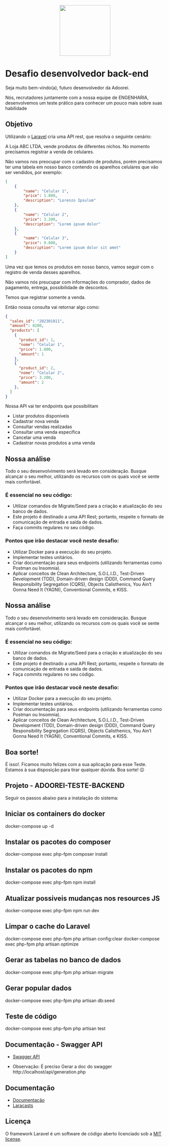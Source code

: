 
<p align="center">
<a href="hhttps://www.adoorei.com.br/" target="_blank">
<img src="https://adoorei.s3.us-east-2.amazonaws.com/images/loje_teste_logoadoorei_1662476663.png" width="160"></a>
</p>

# Desafio desenvolvedor back-end

Seja muito bem-vindo(a), futuro desenvolvedor da Adoorei.

Nós, recrutadores juntamente com a nossa equipe de ENGENHARIA, desenvolvemos um teste prático para conhecer um pouco mais sobre suas habilidade 



## Objetivo
Utilizando o  <a href=“https://laravel.com/docs/10.x“>Laravel</a> cria uma API rest, que resolva o seguinte cenário:


A Loja ABC LTDA, vende produtos de diferentes nichos. No momento precisamos registrar a venda de celulares.

Não vamos nos preocupar com o cadastro de produtos, porém precisamos ter uma tabela em nosso banco contendo os aparelhos celulares que vão ser vendidos, por exemplo:

```json
[
    {
        "name": "Celular 1",
        "price": 1.800,
        "description": "Lorenzo Ipsulum"
    },
    {
        "name": "Celular 2",
        "price": 3.200,
        "description": "Lorem ipsum dolor"
    },
    {
        "name": "Celular 3",
        "price": 9.800,
        "description": "Lorem ipsum dolor sit amet"
    }
]
```

Uma vez que temos os produtos em nosso banco, vamos seguir com o registro de venda desses aparelhos.

Não vamos nós preucupar com informações do comprador, dados de pagamento, entrega, possibilidade de descontos.

Temos que registrar somente a venda. 

Então nossa consulta vai retornar algo como:
```json
{
  "sales_id": "202301011",
  "amount": 8200,
  "products": [
    {
      "product_id": 1,
      "nome": "Celular 1",
      "price": 1.800,
      "amount": 1
    },
    {
      "product_id": 2,
      "nome": "Celular 2",
      "price": 3.200,
      "amount": 2
    },
  ]
}
```

Nossa API vai ter endpoints que possibilitam

* Listar produtos disponíveis
* Cadastrar nova venda
* Consultar vendas realizadas
* Consultar uma venda específica
* Cancelar uma venda
* Cadastrar novas produtos a uma venda




## Nossa análise

Todo o seu desenvolvimento será levado em consideração. Busque alcançar o seu melhor, utilizando os recursos com os quais você se sente mais confortável.

### É essencial no seu código:
* Utilizar comandos de Migrate/Seed para a criação e atualização do seu banco de dados.
* Este projeto é destinado a uma API Rest; portanto, respeite o formato de comunicação de entrada e saída de dados.
* Faça commits regulares no seu código.

### Pontos que irão destacar você neste desafio:
* Utilizar Docker para a execução do seu projeto.
* Implementar testes unitários.
* Criar documentação para seus endpoints (utilizando ferramentas como Postman ou Insomnia).
* Aplicar conceitos de Clean Architecture, S.O.L.I.D., Test-Driven Development (TDD), Domain-driven design (DDD), Command Query Responsibility Segregation (CQRS), Objects Calisthenics, You Ain’t Gonna Need It (YAGNI), Conventional Commits, e KISS.

## Nossa análise

Todo o seu desenvolvimento será levado em consideração. Busque alcançar o seu melhor, utilizando os recursos com os quais você se sente mais confortável.

### É essencial no seu código:
* Utilizar comandos de Migrate/Seed para a criação e atualização do seu banco de dados.
* Este projeto é destinado a uma API Rest; portanto, respeite o formato de comunicação de entrada e saída de dados.
* Faça commits regulares no seu código.

### Pontos que irão destacar você neste desafio:
* Utilizar Docker para a execução do seu projeto.
* Implementar testes unitários.
* Criar documentação para seus endpoints (utilizando ferramentas como Postman ou Insomnia).
* Aplicar conceitos de Clean Architecture, S.O.L.I.D., Test-Driven Development (TDD), Domain-driven design (DDD), Command Query Responsibility Segregation (CQRS), Objects Calisthenics, You Ain’t Gonna Need It (YAGNI), Conventional Commits, e KISS.


## Boa sorte!

É isso!. Ficamos muito felizes com a sua aplicação para esse Teste. Estamos à sua disposição para tirar qualquer dúvida. Boa sorte! 😉

## Projeto - ADOOREI-TESTE-BACKEND

Seguir os passos abaixo para a instalação do sistema:

## Iniciar os containers do docker

docker-compose up -d

## Instalar os pacotes do composer

docker-compose exec php-fpm composer install

## Instalar os pacotes do npm

docker-compose exec php-fpm npm install

## Atualizar possiveis mudanças nos resources JS

docker-compose exec php-fpm npm run dev

## Limpar o cache do Laravel

docker-compose exec php-fpm php artisan config:clear
docker-compose exec php-fpm php artisan optimize

## Gerar as tabelas no banco de dados

docker-compose exec php-fpm php artisan migrate

## Gerar popular dados

docker-compose exec php-fpm php artisan db:seed

## Teste de código

docker-compose exec php-fpm php artisan test


## Documentação - Swagger API

 - [Swagger API](http://localhost/api/)
 * Observação: É preciso Gerar a doc do swagger
 http://localhost/api/generation.php

## Documentação

 - [Documentação](https://laravel.com/docs)
 - [Laracasts](https://laracasts.com)


## Licença

O framework Laravel é um software de código aberto licenciado sob a [MIT license](https://opensource.org/licenses/MIT).


